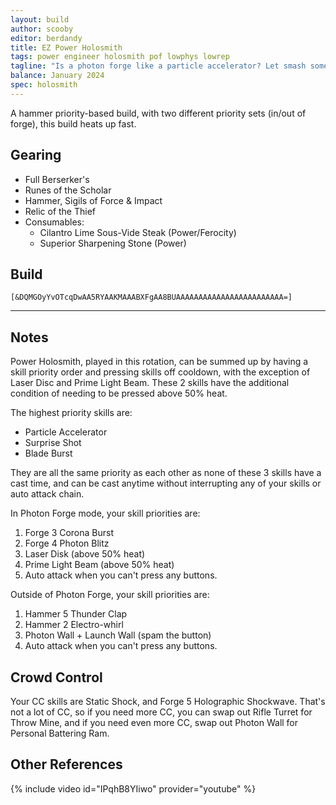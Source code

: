 ```yaml
---
layout: build
author: scooby
editor: berdandy
title: EZ Power Holosmith
tags: power engineer holosmith pof lowphys lowrep
tagline: "Is a photon forge like a particle accelerator? Let smash some Adams."
balance: January 2024
spec: holosmith
---
```


A hammer priority-based build, with two different priority sets (in/out of forge), this build heats up fast.

## Gearing

- Full Berserker's
- Runes of the Scholar
- Hammer, Sigils of Force & Impact
- Relic of the Thief
- Consumables:
  - Cilantro Lime Sous-Vide Steak (Power/Ferocity)
  - Superior Sharpening Stone (Power)

## Build


`[&DQMGOyYvOTcqDwAA5RYAAKMAAABXFgAA8BUAAAAAAAAAAAAAAAAAAAAAAAA=]`

---

<div data-armory-embed='skills' data-armory-ids='21659,43739,5818,42842,42009'></div><div data-armory-embed='specializations' data-armory-ids='6,38,57' data-armory-6-traits='1882,1892,1947' data-armory-38-traits='1914,1923,526' data-armory-57-traits='2106,2103,2064'></div>

## Notes

Power Holosmith, played in this rotation, can be summed up by having a skill priority order and pressing skills off cooldown, with the exception of Laser Disc and Prime Light Beam. These 2 skills have the additional condition of needing to be pressed above 50% heat.

The highest priority skills are:

- Particle Accelerator
- Surprise Shot
- Blade Burst

They are all the same priority as each other as none of these 3 skills have a cast time, and can be cast anytime without interrupting any of your skills or auto attack chain.

In Photon Forge mode, your skill priorities are:

1. <span data-aw2-key="3" data-aw2-skill="44530"/> Forge 3 Corona Burst
2. <span data-aw2-key="4" data-aw2-skill="45783"/> Forge 4 Photon Blitz
3. <span data-aw2-key="9" data-aw2-skill="42842"/> Laser Disk (above 50% heat)
4. <span data-aw2-key="0" data-aw2-skill="42009"/> Prime Light Beam (above 50% heat)
5. Auto attack when you can't press any buttons.

Outside of Photon Forge, your skill priorities are:

1. <span data-aw2-key="5" data-aw2-skill="30713"/> Hammer 5 Thunder Clap
2. <span data-aw2-key="4" data-aw2-skill="30088"/> Hammer 2 Electro-whirl
3. <span data-aw2-key="7" data-aw2-skill="43739"/> Photon Wall + Launch Wall (spam the button)
4. Auto attack when you can't press any buttons.

## Crowd Control

Your CC skills are Static Shock, and Forge 5 Holographic Shockwave. That's not a lot of CC, so if you need more CC, you can swap out Rifle Turret for Throw Mine, and if you need even more CC, swap out Photon Wall for Personal Battering Ram.

## Other References

{% include video id="IPqhB8YIiwo" provider="youtube" %}

